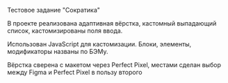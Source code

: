 Тестовое задание "Сократика"

В проекте реализована адаптивная вёрстка, кастомный выпадающий список, кастомизированы поля ввода.

Использован JavaScript для кастомизации. Блоки, элементы, модификаторы названы по БЭМу.

Вёрстка сверена с макетом через Perfect Pixel, местами сделан выбор между Figma и Perfect Pixel в пользу второго
